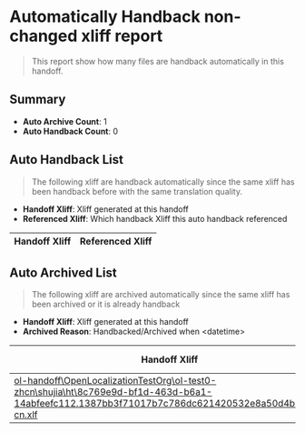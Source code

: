 # Automatically Handback non-changed xliff report
> This report show how many files are handback automatically in this handoff.

## Summary
* **Auto Archive Count**: 1
* **Auto Handback Count**: 0

## Auto Handback List
> The following xliff are handback automatically since the same xliff has been handback before with the same translation quality.

* **Handoff Xliff**: Xliff generated at this handoff
* **Referenced Xliff**: Which handback Xliff this auto handback referenced

| Handoff Xliff | Referenced Xliff | 
| --- | --- | 

## Auto Archived List
> The following xliff are archived automatically since the same xliff has been archived or it is already handback

* **Handoff Xliff**: Xliff generated at this handoff
* **Archived Reason**: Handbacked/Archived when &lt;datetime&gt;

| Handoff Xliff | Archived Reason | 
| --- | --- | 
| [ol-handoff\OpenLocalizationTestOrg\ol-test0-zhcn\shujia\ht\8c769e9d-bf1d-463d-b6a1-14abfeefc112.1387bb3f71017b7c786dc621420532e8a50d4bb7.zh-cn.xlf](https://github.com/OpenLocalizationTestOrg/ol-test0-handoff/blob/01da1c40a6c2f799e024329875428f7bb493d975/ol-handoff/OpenLocalizationTestOrg/ol-test0-zhcn/shujia/ht/8c769e9d-bf1d-463d-b6a1-14abfeefc112.1387bb3f71017b7c786dc621420532e8a50d4bb7.zh-cn.xlf) | Archived when 16/12/05 06:42 | 


